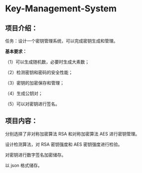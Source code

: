 #          Key-Management-System  

## 项目介绍：

任务：设计一个密钥管理系统，可以完成密钥生成和管理。

**基本要求：** 

（1）可以生成随机数，必要时生成大素数； 

（2）检测密钥和密码的安全性能； 

（3）密钥的加密保存和管理；

（4）生成公钥对；

（5）可以对密钥进行签名。

## 项目内容：

分别选择了非对称加密算法 RSA 和对称加密算法 AES 进行密钥管理。

设计检测算法，对 RSA 密钥强度和 AES 密钥强度进行检验。

对密钥进行数字签名加密储存。

以 json 格式储存。
